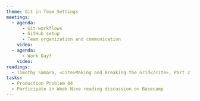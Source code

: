 ```yaml
---
theme: Git in Team Settings
meetings:
  - agenda:
      - Git workflows
      - GitHub setup
      - Team organization and communication
    video:
  - agenda:
      - Work Day?
    video:
readings:
  - Timothy Samara, <cite>Making and Breaking the Grid</cite>, Part 2 (pp. 124–233)
tasks:
  - Production Problem 04
  - Participate in Week Nine reading discussion on Basecamp
---
```

